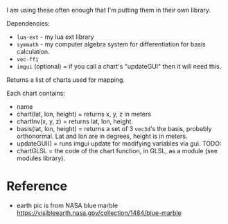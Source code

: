 I am using these often enough that I'm putting them in their own library.

Dependencies:
- `lua-ext` - my lua ext library
- `symmath` - my computer algebra system for differentiation for basis calculation.
- `vec-ffi`
- `imgui` (optional) = if you call a chart's "updateGUI" then it will need this.

Returns a list of charts used for mapping.

Each chart contains:
- name
- chart(lat, lon, height) = returns x, y, z in meters
- chartInv(x, y, z) = returns lat, lon, height.  
- basis(lat, lon, height) = returns a set of 3 `vec3d`'s the basis, probably orthonormal.  Lat and lon are in degrees, height is in meters.
- updateGUI() = runs imgui update for modifying variables via gui.
TODO:
- chartGLSL = the code of the chart function, in GLSL, as a module (see modules library).

# Reference

- earth pic is from NASA blue marble https://visibleearth.nasa.gov/collection/1484/blue-marble
